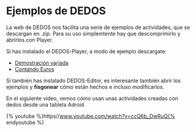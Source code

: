 
# Ejemplos de DEDOS

La web de DEDOS nos facilita una serie de ejemplos de actividades, que se descargan en .zip. Para su uso simplemtente hay que descomprimirlo y abrirlos con Player.

Si has instalado el DEDOS-Player, a modo de ejemplo descargate:

- [Demostración variada](http://hada.ii.uam.es/dedos/?p=324)
- [Contando Euros](http://hada.ii.uam.es/dedos/?p=473)

Si también has instalado DEDOS-Editor, es interesante también abrir los ejemplos y **fisgonear** cómo están hechos e incluso modificarlos.

En el siguiente video, vemos cómo usan unas actividades creadas con dedos desde una tableta Adroid


{% youtube %}https//www.youtube.com/watch?v=ccQ6b_DwRuQ{% endyoutube %}

